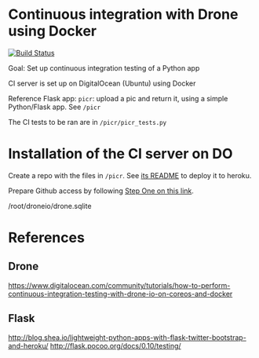 Continuous integration with Drone using Docker
===============================================================================
[![Build Status](http://192.241.144.155:8080/api/badge/github.com/pavopax/ci-python-drone/status.svg?branch=master)](http://192.241.144.155:8080/github.com/pavopax/ci-python-drone)

Goal: Set up continuous integration testing of a Python app

CI server is set up on DigitalOcean (Ubuntu) using Docker

Reference Flask app: `picr`: upload a pic and return it, using a simple
Python/Flask app. See `/picr`

The CI tests to be ran are in `/picr/picr_tests.py`


Installation of the CI server on DO
===============================================================================
Create a repo with the files in `/picr`. See [its README](/picr/README.md) to deploy it to heroku.

Prepare Github access by following
[Step One on this link](https://www.digitalocean.com/community/tutorials/how-to-perform-continuous-integration-testing-with-drone-io-on-coreos-and-docker#step-one-—-prepare-github).


/root/droneio/drone.sqlite




References
===============================================================================
## Drone
https://www.digitalocean.com/community/tutorials/how-to-perform-continuous-integration-testing-with-drone-io-on-coreos-and-docker

## Flask
http://blog.shea.io/lightweight-python-apps-with-flask-twitter-bootstrap-and-heroku/
http://flask.pocoo.org/docs/0.10/testing/


